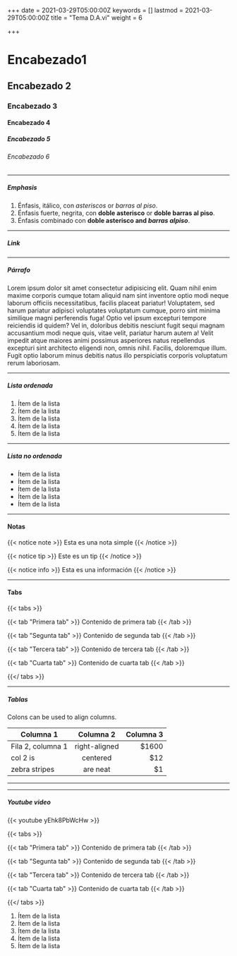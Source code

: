 +++
date = 2021-03-29T05:00:00Z
keywords = []
lastmod = 2021-03-29T05:00:00Z
title = "Tema D.A.vi"
weight = 6

+++
# Encabezado1

## Encabezado 2

### Encabezado 3

#### Encabezado 4

##### Encabezado 5

###### Encabezado 6

<hr>

##### Emphasis

1. Énfasis, itálico, con _asteriscos_ or _barras al piso_.
2. Énfasis fuerte, negrita, con **doble asterisco** or **doble barras al piso**.
3. Énfasis combinado con **doble asterisco and _barras alpiso_**.

<hr>

##### Link

<hr>

##### Párrafo

Lorem ipsum dolor sit amet consectetur adipisicing elit. Quam nihil enim maxime corporis cumque totam aliquid nam sint inventore optio modi neque laborum officiis necessitatibus, facilis placeat pariatur! Voluptatem, sed harum pariatur adipisci voluptates voluptatum cumque, porro sint minima similique magni perferendis fuga! Optio vel ipsum excepturi tempore reiciendis id quidem? Vel in, doloribus debitis nesciunt fugit sequi magnam accusantium modi neque quis, vitae velit, pariatur harum autem a! Velit impedit atque maiores animi possimus asperiores natus repellendus excepturi sint architecto eligendi non, omnis nihil. Facilis, doloremque illum. Fugit optio laborum minus debitis natus illo perspiciatis corporis voluptatum rerum laboriosam.

<hr>

##### Lista ordenada

1. Ítem de la lista
2. Ítem de la lista
3. Ítem de la lista
4. Ítem de la lista
5. Ítem de la lista

<hr>

##### Lista no ordenada

* Ítem de la lista
* Ítem de la lista
* Ítem de la lista
* Ítem de la lista
* Ítem de la lista

<hr>

#### Notas

{{< notice note >}} Esta es una nota simple {{< /notice >}}

{{< notice tip >}} Este es un tip {{< /notice >}}

{{< notice info >}} Esta es una información {{< /notice >}}

<hr>

#### Tabs

{{< tabs >}}

{{< tab "Primera tab" >}} Contenido de primera tab {{< /tab >}}

{{< tab "Segunta tab" >}} Contenido de segunda tab {{< /tab >}}

{{< tab "Tercera tab" >}} Contenido de tercera tab {{< /tab >}}

{{< tab "Cuarta tab" >}} Contenido de cuarta tab {{< /tab >}}

{{</ tabs >}}

<hr>

##### Tablas

Colons can be used to align columns.

| Columna 1 | Columna 2 | Columna 3 |
| --- | :---: | ---: |
| Fila 2, columna 1 | right-aligned | $1600 |
| col 2 is | centered | $12 |
| zebra stripes | are neat | $1 |

<hr>

<hr>

##### Youtube video

{{< youtube yEhk8PbWcHw >}}

{{< tabs >}}

{{< tab "Primera tab" >}} Contenido de primera tab {{< /tab >}}

{{< tab "Segunta tab" >}} Contenido de segunda tab {{< /tab >}}

{{< tab "Tercera tab" >}} Contenido de tercera tab {{< /tab >}}

{{< tab "Cuarta tab" >}} Contenido de cuarta tab {{< /tab >}}

{{</ tabs >}}

1. Ítem de la lista
2. Ítem de la lista
3. Ítem de la lista
4. Ítem de la lista
5. Ítem de la lista